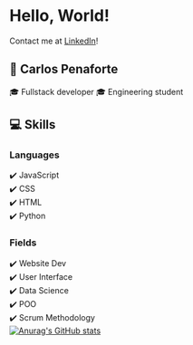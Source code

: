 # Hello, World!
Contact me at [LinkedIn](https://www.linkedin.com/in/carlos-penaforte-5798ab)!
## :raising_hand: Carlos Penaforte
 :mortar_board: Fullstack developer
 :mortar_board: Engineering student
## :computer: Skills
 ### Languages
 :heavy_check_mark: JavaScript   
 :heavy_check_mark: CSS   
 :heavy_check_mark: HTML   
 :heavy_check_mark: Python     
 ### Fields
 :heavy_check_mark: Website Dev    
 :heavy_check_mark: User Interface    
 :heavy_check_mark: Data Science     
 :heavy_check_mark: POO    
 :heavy_check_mark: Scrum Methodology     
[![Anurag's GitHub stats](https://github-readme-stats.vercel.app/api?username=CarlosPenaforte)](https://github.com/anuraghazra/github-readme-stats)

<!---
CarlosPenaforte/CarlosPenaforte is a ✨ special ✨ repository because its `README.md` (this file) appears on your GitHub profile.
You can click the Preview link to take a look at your changes.
--->
